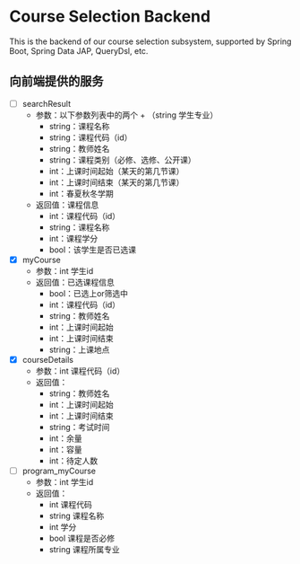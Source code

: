 # Course Selection Backend

This is the backend of our course selection subsystem, supported by Spring Boot, Spring Data JAP, QueryDsl, etc.

## 向前端提供的服务

* [ ] searchResult
	+ 参数：以下参数列表中的两个 + （string 学生专业）
		+ string：课程名称
		+ string：课程代码（id）
		+ string：教师姓名
		+ string：课程类别（必修、选修、公开课）
		+ int：上课时间起始（某天的第几节课）
		+ int：上课时间结束（某天的第几节课）
		+ int：春夏秋冬学期
	+ 返回值：课程信息
		+ int：课程代码（id）
		+ string：课程名称
		+ int：课程学分
		+ bool：该学生是否已选课
* [x] myCourse
	+ 参数：int 学生id
	+ 返回值：已选课程信息
		+ bool：已选上or筛选中
		+ int：课程代码（id）
		+ string：教师姓名
		+ int：上课时间起始
		+ int：上课时间结束
		+ string：上课地点
* [x] courseDetails
	+ 参数：int 课程代码（id）
	+ 返回值：
		+ string：教师姓名
		+ int：上课时间起始
		+ int：上课时间结束
		+ string：考试时间
		+ int：余量
		+ int：容量
		+ int：待定人数
* [ ] program_myCourse
	+ 参数：int 学生id
	+ 返回值：
		+ int 课程代码
		+ string 课程名称
		+ int 学分
		+ bool 课程是否必修
		+ string 课程所属专业
